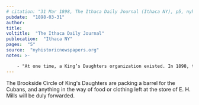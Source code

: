 ```yaml
---
# citation: "31 Mar 1898, The Ithaca Daily Journal (Ithaca NY), p5, nyhistoricnewspapers.org."
pubdate:  "1898-03-31"
author: 
title: 
voltitle:  "The Ithaca Daily Journal"
publocation:  "Ithaca NY"
pages:  "5"
source:  "nyhistoricnewspapers.org"
notes: >-

    - "At one time, a King’s Daughters organization existed. In 1898, they proposed to buy a furnace and put it in running order. No doubt they do so; notes are few on their activities. *— “**History of the Congregational Church, Brooktondale, New York.** Compiled and edited by Mrs. Amy Atwater on the occasion of The Centennial Celebration of the Caroline Valley Federated Church, Brooktondale, New York, June 16th, 1968. Used with permission from Caroline Valley Community Church.”*
---
```


The Brookside Circle of King's Daughters are packing a barrel for the Cubans, and anything in the way of food or clothing left at the store of E. H. Mills will be duly forwarded. 


